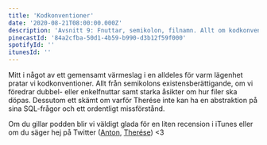 ```yaml
---
title: 'Kodkonventioner'
date: '2020-08-21T08:00:00.000Z'
description: 'Avsnitt 9: Fnuttar, semikolon, filnamn. Allt om kodkonventioner!'
pinecastId: '84a2cfba-50d1-4b59-b990-d3b12f59f000'
spotifyId: ''
itunesId: ''
---
```


Mitt i något av ett gemensamt värmeslag i en alldeles för varm lägenhet pratar vi kodkonventioner. Allt från semikolons existensberättigande, om vi föredrar dubbel- eller enkelfnuttar samt starka åsikter om hur filer ska döpas. Dessutom ett skämt om varför Therése inte kan ha en abstraktion på sina SQL-frågor och ett ordentligt missförstånd.

Om du gillar podden blir vi väldigt glada för en liten recension i iTunes eller om du säger hej på Twitter ([Anton](https://twitter.com/Awnton), [Therése](https://twitter.com/tkomstadius)) <3
